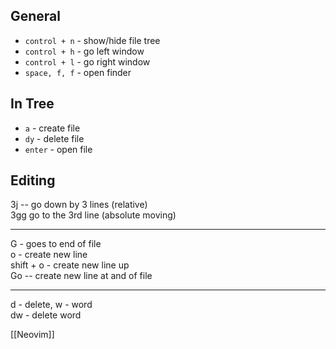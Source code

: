 ## General
- `control + n` - show/hide file tree
- `control + h` - go left window
- `control + l` - go right window
- `space, f, f` - open finder 
## In Tree
- `a` - create file
- `dy` - delete file
- `enter` - open file
## Editing


3j -- go down by 3 lines (relative)  
3gg go to the 3rd line (absolute moving)  
  
------  
G - goes to end of file  
o - create new line  
shift + o - create new line up  
Go -- create new line at and of file  
  
---  
d - delete, w - word  
dw - delete word

[[Neovim]]
